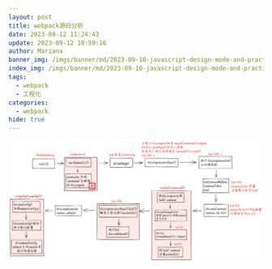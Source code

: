 ```yaml
---
layout: post
title: webpack源码分析
date: 2023-09-12 11:24:43
update: 2023-09-12 18:59:16
author: Mariana
banner_img: /imgs/banner/md/2023-09-10-javascript-design-mode-and-practice-record.jpeg
index_img: /imgs/banner/md/2023-09-10-javascript-design-mode-and-practice-record.jpeg
tags:
  - webpack
  - 工程化
categories:
  - webpack
hide: true
---
```


![](https://raw.githubusercontent.com/Mariana-Yui/images/master/blog-imgs/202309121127705.png)

